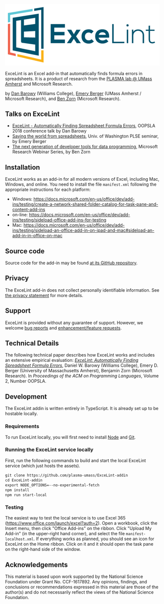 ![\[ExceLint logo\]](logos/ExceLint/ExceLint.png)

ExceLint is an Excel add-in that automatically finds formula errors in
spreadsheets. It is a product of research from the [PLASMA lab @ UMass
Amherst](https://plasma-umass.org) and Microsoft Research.

by [Dan Barowy](http://www.cs.williams.edu/~dbarowy/) (Williams
College), [Emery Berger](https://www.emeryberger.com/) (UMass Amherst /
Microsoft Research), and [Ben
Zorn](https://www.microsoft.com/en-us/research/people/zorn/) (Microsoft
Research).

## Talks on ExceLint

* [ExceLint - Automatically Finding Spreadsheet Formula Errors](https://www.youtube.com/watch?v=rEwUA0h2dsw), OOPSLA 2018 conference talk by Dan Barowy
* [Saving the world from spreadsheets](https://www.youtube.com/watch?list=SRYearby%20Super%20Mesh%20Task%20Chair&v=GyWKxFxyyrQ), Univ. of Washington PLSE seminar, by Emery Berger
* [The next generation of developer tools for data programming](https://note.microsoft.com/MSR-Webinar-Data-Programming-Registration-On-Demand.html), Microsoft Research Webinar Series, by Ben Zorn


## Installation

ExceLint works as an add-in for all modern versions of Excel, including Mac, Windows, and online.
You need to install the file `manifest.xml` following the appropriate instructions for each platform:

* Windows: https://docs.microsoft.com/en-us/office/dev/add-ins/testing/create-a-network-shared-folder-catalog-for-task-pane-and-content-add-ins
* on-line: https://docs.microsoft.com/en-us/office/dev/add-ins/testing/sideload-office-add-ins-for-testing
* Mac: https://docs.microsoft.com/en-us/office/dev/add-ins/testing/sideload-an-office-add-in-on-ipad-and-mac#sideload-an-add-in-in-office-on-mac


## Source code

Source code for the add-in may be found [at its GitHub
repository](https://github.com/plasma-umass/ExceLint-addin).

## Privacy

The ExceLint add-in does not collect personally identifiable
information. See [the privacy statement](privacy.html) for more details.

## Support

ExceLint is provided without any guarantee of support. However, we
welcome [bug
reports](https://github.com/plasma-umass/ExceLint-addin/issues/new?assignees=dbarowy%2C+emeryberger%2C+bzorn&labels=bug&template=bug_report.md&title=)
and [enhancement/feature
requests](https://github.com/plasma-umass/ExceLint-addin/issues/new?assignees=dbarowy%2C+emeryberger%2C+bzorn&labels=enhancement&template=feature_request.md&title=).

## Technical Details

The following technical paper describes how ExceLint works and includes
an extensive empirical evaluation: [*ExceLint: Automatically Finding
Spreadsheet Formula
Errors*](https://github.com/ExceLint/ExceLint/blob/master/ExceLint-OOPSLA2018.pdf),
Daniel W. Barowy (Williams College), Emery D. Berger (University of
Massachusetts Amherst), Benjamin Zorn (Microsoft Research). In
*Proceedings of the ACM on Programming Languages*, Volume 2, Number
OOPSLA.

## Development

The ExceLint addin is written entirely in TypeScript. It is already set up to be hostable locally.

### Requirements

To run ExceLint locally, you will first need to install [Node](https://nodejs.org/en/) and [Git](https://git-scm.com/downloads).

### Running the ExceLint service locally

First, run the following commands to build and start the local ExceLint service (which just hosts the assets).

```
git clone https://github.com/plasma-umass/ExceLint-addin
cd ExceLint-addin
export NODE_OPTIONS=--no-experimental-fetch
npm install
npm run start-local
```

### Testing

The easiest way to test the local service is to use Excel 365
(https://www.office.com/launch/excel?auth=2). Open a workbook, click
the Insert menu, then click "Office Add-ins" on the ribbon. Click
"Upload My Add-in" (in the upper-right hand corner), and select the
file `manifest-localhost.xml`. If everything works as planned, you should
see an icon for ExceLint on the Home ribbon. Click on it and it should open
the task pane on the right-hand side of the window.


## Acknowledgements

This material is based upon work supported by the National Science
Foundation under Grant No. CCF-1617892. Any opinions, findings, and
conclusions or recommendations expressed in this material are those
of the author(s) and do not necessarily reflect the views of the National
Science Foundation.